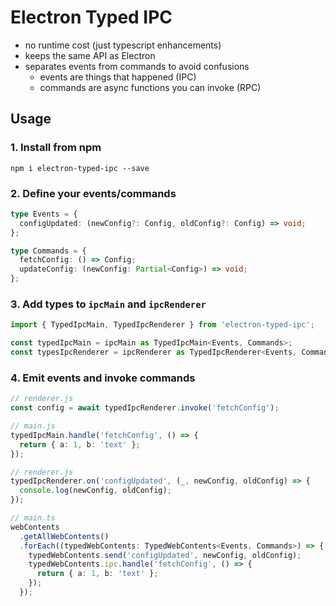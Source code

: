 # Electron Typed IPC

- no runtime cost (just typescript enhancements)
- keeps the same API as Electron
- separates events from commands to avoid confusions
  - events are things that happened (IPC)
  - commands are async functions you can invoke (RPC)

## Usage

### 1. Install from npm

```
npm i electron-typed-ipc --save
```

### 2. Define your events/commands

```ts
type Events = {
  configUpdated: (newConfig?: Config, oldConfig?: Config) => void;
};

type Commands = {
  fetchConfig: () => Config;
  updateConfig: (newConfig: Partial<Config>) => void;
};
```

### 3. Add types to `ipcMain` and `ipcRenderer`

```ts
import { TypedIpcMain, TypedIpcRenderer } from 'electron-typed-ipc';

const typedIpcMain = ipcMain as TypedIpcMain<Events, Commands>;
const typesIpcRenderer = ipcRenderer as TypedIpcRenderer<Events, Commands>;
```

### 4. Emit events and invoke commands

```ts
// renderer.js
const config = await typedIpcRenderer.invoke('fetchConfig');

// main.js
typedIpcMain.handle('fetchConfig', () => {
  return { a: 1, b: 'text' };
});
```

```ts
// renderer.js
typedIpcRenderer.on('configUpdated', (_, newConfig, oldConfig) => {
  console.log(newConfig, oldConfig);
});

// main.ts
webContents
  .getAllWebContents()
  .forEach((typedWebContents: TypedWebContents<Events, Commands>) => {
    typedWebContents.send('configUpdated', newConfig, oldConfig);
    typedWebContents.ipc.handle('fetchConfig', () => {
      return { a: 1, b: 'text' };
    });
  });
```

